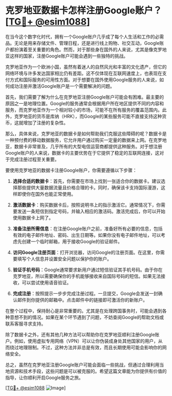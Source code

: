 # 克罗地亚数据卡怎样注册Google账户？[[TG💪+ @esim1088](https://t.me/s/esim1088)]

在当今这个数字化时代，拥有一个Google账户几乎成了每个人生活和工作的必需品。无论是用来存储文件、管理日程，还是进行线上购物、社交互动，Google账户都扮演着至关重要的角色。然而，对于那些身在国外的人来说，尤其是像克罗地亚这样的国家，注册Google账户可能会遇到一些独特的挑战。

克罗地亚作为一个欧洲小国，虽然有着迷人的自然风光和丰富的文化遗产，但它的网络环境与许多发达国家相比仍有差距。这不仅体现在互联网速度上，也表现在支付方式和国际服务的可用性方面。对于想要在国外使用Google服务的人来说，如何成功注册并激活Google账户是一个需要解决的问题。

首先，我们需要了解为什么在克罗地亚注册Google账户可能会有困难。最主要的原因之一是地理位置。Google的服务通常会根据用户所在地区提供不同的内容和服务，而克罗地亚作为一个相对较小的市场，可能不在所有服务的覆盖范围内。此外，克罗地亚的货币是库纳（HRK），而Google的某些服务可能不直接支持这种货币，这就增加了注册的复杂性。

那么，具体来说，克罗地亚的数据卡是如何帮助我们克服这些障碍的呢？数据卡是一种预付费的移动数据服务，它允许用户通过购买一定量的数据来上网。在克罗地亚，数据卡非常普及，几乎所有的大型电信运营商都提供这种服务。对于想注册Google账户的人来说，数据卡的主要优势在于它提供了稳定的互联网连接，这对于完成注册过程至关重要。

要使用克罗地亚的数据卡注册Google账户，你需要遵循以下步骤：

1. **选择合适的数据卡**：首先，你需要在市场上找到一张适合你的数据卡。建议选择那些提供大量数据流量且价格合理的卡。同时，确保该卡支持国际漫游，这样即使你在国外也能正常使用。

2. **激活数据卡**：购买数据卡后，按照说明书上的指示激活它。通常情况下，你需要发送一条短信到指定号码，并输入相应的激活码。激活完成后，你可以开始使用数据卡上网了。

3. **准备注册所需信息**：在注册Google账户之前，准备好所有必要的信息，包括有效的电子邮件地址、密码、出生日期等。如果你没有电子邮件地址，可以考虑先创建一个临时邮箱，用于接收Google的验证邮件。

4. **访问Google注册页面**：打开浏览器，访问Google的注册页面。在这里，你需要填写个人信息并设置安全问题以保护你的账户。

5. **验证手机号码**：Google通常要求新用户通过短信验证其手机号码。由于你在克罗地亚，所以需要确保你的手机能够接收来自国际号码的短信。如果无法接收，可以尝试使用语音验证。

6. **完成注册**：按照提示一步步完成注册过程。一旦提交，Google会发送一封确认邮件到你提供的邮箱中。点击邮件中的链接即可激活你的新账户。

在整个过程中，保持耐心是非常重要的。尤其是在处理跨国事务时，可能会遇到各种意想不到的情况。如果在某个环节遇到了问题，不妨查阅Google的帮助文档或联系客服寻求支持。

除了数据卡之外，还有其他几种方法可以帮助你在克罗地亚顺利注册Google账户。例如，使用虚拟专用网络（VPN）可以让你伪装成身处其他国家的用户，从而绕过地理限制。不过，这种方法并非总是有效，而且长期使用可能会影响你的网络安全。

总之，虽然在克罗地亚注册Google账户可能会面临一些挑战，但通过合理利用当地资源和技术手段，这些问题是可以被克服的。希望这篇文章能为你提供有价值的指导，让你顺利开启Google服务之旅。

[[TG💪+ @esim1088](https://t.me/s/esim1088) ![Image](https://i.postimg.cc/4NQfJmqS/Snipaste-2025-05-13-00-14-12.png)]